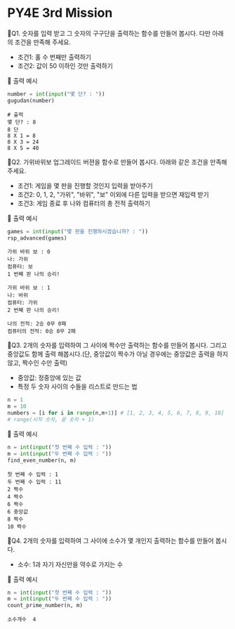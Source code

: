 # PY4E 3rd Mission
📌Q1. 숫자를 입력 받고 그 숫자의 구구단을 출력하는 함수를 만들어 봅시다. 다만 아래의 조건을 만족해 주세요.
* 조건1: 홀 수 번째만 출력하기
* 조건2: 값이 50 이하인 것만 출력하기  

🔽 출력 예시
```python
number = int(input("몇 단? : "))
gugudan(number)
```
```
# 출력
몇 단? : 8
8 단
8 X 1 = 8
8 X 3 = 24
8 X 5 = 40
```

📌Q2. 가위바위보 업그레이드 버젼을 함수로 만들어 봅시다. 아래와 같은 조건을 만족해 주세요.
* 조건1: 게임을 몇 판을 진행할 것인지 입력을 받아주기
* 조건2: 0, 1, 2, "가위", "바위", "보" 이외에 다른 입력을 받으면 재입력 받기
* 조건3: 게임 종료 후 나와 컴퓨터의 총 전적 출력하기  

🔽 출력 예시
```python
games = int(input("몇 판을 진행하시겠습니까? : "))
rsp_advanced(games)
```
```
가위 바위 보 : 0
나: 가위
컴퓨터: 보
1 번째 판 나의 승리!

가위 바위 보 : 1
나: 바위
컴퓨터: 가위
2 번째 판 나의 승리!

나의 전적: 2승 0무 0패
컴퓨터의 전적: 0승 0무 2패
```

📌Q3. 2개의 숫자를 입력하여 그 사이에 짝수만 출력하는 함수를 만들어 봅시다. 그리고 중앙값도 함께 출력 해봅시다.(단, 중앙값이 짝수가 아닐 경우에는 중앙값은 출력을 하지 않고, 짝수인 수만 출력)
* 중앙값: 정중앙에 있는 값
* 특정 두 숫자 사이의 수들을 리스트로 만드는 법
```python
n = 1
m = 10
numbers = [i for i in range(n,m+1)] # [1, 2, 3, 4, 5, 6, 7, 8, 9, 10]
# range(시작 숫자, 끝 숫자 + 1)
```
🔽 출력 예시
```python
n = int(input("첫 번째 수 입력 : "))
m = int(input("두 번째 수 입력 : "))
find_even_number(n, m)
```
```
첫 번째 수 입력 : 1
두 번째 수 입력 : 11
2 짝수
4 짝수
6 짝수
6 중앙값
8 짝수
10 짝수
```

📌Q4. 2개의 숫자를 입력하여 그 사이에 소수가 몇 개인지 출력하는 함수를 만들어 봅시다.
* 소수: 1과 자기 자신만을 약수로 가지는 수  

🔽 출력 예시 
```python
n = int(input("첫 번째 수 입력 : "))
m = int(input("두 번째 수 입력 : "))
count_prime_number(n, m)
```
```
소수개수  4
```
